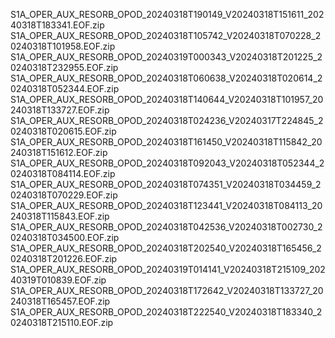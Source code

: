 S1A_OPER_AUX_RESORB_OPOD_20240318T190149_V20240318T151611_20240318T183341.EOF.zip
S1A_OPER_AUX_RESORB_OPOD_20240318T105742_V20240318T070228_20240318T101958.EOF.zip
S1A_OPER_AUX_RESORB_OPOD_20240319T000343_V20240318T201225_20240318T232955.EOF.zip
S1A_OPER_AUX_RESORB_OPOD_20240318T060638_V20240318T020614_20240318T052344.EOF.zip
S1A_OPER_AUX_RESORB_OPOD_20240318T140644_V20240318T101957_20240318T133727.EOF.zip
S1A_OPER_AUX_RESORB_OPOD_20240318T024236_V20240317T224845_20240318T020615.EOF.zip
S1A_OPER_AUX_RESORB_OPOD_20240318T161450_V20240318T115842_20240318T151612.EOF.zip
S1A_OPER_AUX_RESORB_OPOD_20240318T092043_V20240318T052344_20240318T084114.EOF.zip
S1A_OPER_AUX_RESORB_OPOD_20240318T074351_V20240318T034459_20240318T070229.EOF.zip
S1A_OPER_AUX_RESORB_OPOD_20240318T123441_V20240318T084113_20240318T115843.EOF.zip
S1A_OPER_AUX_RESORB_OPOD_20240318T042536_V20240318T002730_20240318T034500.EOF.zip
S1A_OPER_AUX_RESORB_OPOD_20240318T202540_V20240318T165456_20240318T201226.EOF.zip
S1A_OPER_AUX_RESORB_OPOD_20240319T014141_V20240318T215109_20240319T010839.EOF.zip
S1A_OPER_AUX_RESORB_OPOD_20240318T172642_V20240318T133727_20240318T165457.EOF.zip
S1A_OPER_AUX_RESORB_OPOD_20240318T222540_V20240318T183340_20240318T215110.EOF.zip